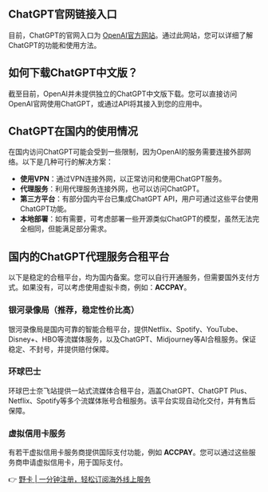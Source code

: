 ## ChatGPT官网链接入口

目前，ChatGPT的官网入口为 [OpenAI官方网站](https://www.openai.com/)。通过此网站，您可以详细了解ChatGPT的功能和使用方法。

## 如何下载ChatGPT中文版？

截至目前，OpenAI并未提供独立的ChatGPT中文版下载。您可以直接访问OpenAI官网使用ChatGPT，或通过API将其接入到您的应用中。

## ChatGPT在国内的使用情况

在国内访问ChatGPT可能会受到一些限制，因为OpenAI的服务需要连接外部网络。以下是几种可行的解决方案：

- **使用VPN**：通过VPN连接外网，以正常访问和使用ChatGPT服务。
- **代理服务**：利用代理服务连接外网，也可以访问ChatGPT。
- **第三方平台**：有部分国内平台已集成ChatGPT API，用户可通过这些平台使用ChatGPT功能。
- **本地部署**：如有需要，可考虑部署一些开源类似ChatGPT的模型，虽然无法完全相同，但能满足部分需求。

## 国内的ChatGPT代理服务合租平台

以下是稳定的合租平台，均为国内备案。您可以自行开通服务，但需要国外支付方式。如果没有，可以考虑使用虚拟卡商，例如：**ACCPAY**。

### 银河录像局（推荐，稳定性价比高）

银河录像局是国内可靠的智能合租平台，提供Netflix、Spotify、YouTube、Disney+、HBO等流媒体服务，以及ChatGPT、Midjourney等AI合租服务。保证稳定、不封号，并提供赔付保障。

### 环球巴士

环球巴士奈飞站提供一站式流媒体合租平台，涵盖ChatGPT、ChatGPT Plus、Netflix、Spotify等多个流媒体账号合租服务。该平台实现自动化交付，并有售后保障。

### 虚拟信用卡服务

有若干虚拟信用卡服务商提供国际支付功能，例如 **ACCPAY**。您可以通过这些服务商申请虚拟信用卡，用于国际支付。

👉 [野卡 | 一分钟注册，轻松订阅海外线上服务](https://bit.ly/bewildcard)